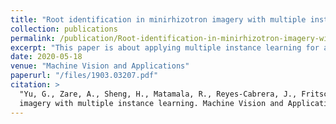 ```yaml
---
title: "Root identification in minirhizotron imagery with multiple instance learning"
collection: publications
permalink: /publication/Root-identification-in-minirhizotron-imagery-with-multiple-instance-learning
excerpt: "This paper is about applying multiple instance learning for an image segmentation task (root segmentation) from minirhizotron images."
date: 2020-05-18
venue: "Machine Vision and Applications"
paperurl: "/files/1903.03207.pdf"
citation: >
  "Yu, G., Zare, A., Sheng, H., Matamala, R., Reyes-Cabrera, J., Fritschi, F.B. and Juenger, T.E., 2020. Root identification in minirhizotron
  imagery with multiple instance learning. Machine Vision and Applications, 31, pp.1-13."
---
```

